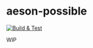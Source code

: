 # aeson-possible

[![Build & Test](https://github.com/jonathanjouty/aeson-possible/actions/workflows/ci-haskell.yml/badge.svg)](https://github.com/jonathanjouty/aeson-possible/actions/workflows/ci-haskell.yml)

WIP

